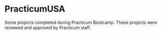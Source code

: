 # PracticumUSA
Some projects completed during Practicum Bootcamp. These projects were reviewed and approved by Practicum staff.

